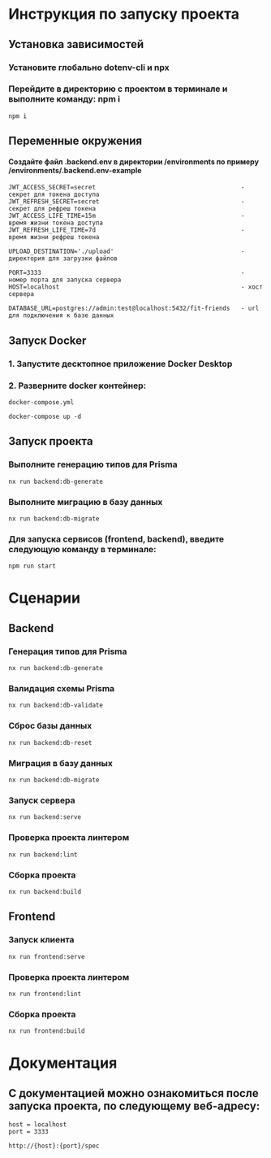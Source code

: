# Инструкция по запуску проекта

## Установка зависимостей

### Установите глобально dotenv-cli и npx

### Перейдите в директорию с проектом в терминале и выполните команду: npm i
```
npm i
```

## Переменные окружения

#### Создайте файл .backend.env в директории /environments по примеру /environments/.backend.env-example

```
JWT_ACCESS_SECRET=secret                                        - секрет для токена доступа
JWT_REFRESH_SECRET=secret                                       - секрет для рефреш токена
JWT_ACCESS_LIFE_TIME=15m                                        - время жизни токена доступа
JWT_REFRESH_LIFE_TIME=7d                                        - время жизни рефреш токена

UPLOAD_DESTINATION='./upload'                                   - директория для загрузки файлов

PORT=3333                                                       - номер порта для запуска сервера
HOST=localhost                                                  - хост сервера

DATABASE_URL=postgres://admin:test@localhost:5432/fit-friends   - url для подключения к базе данных
```

## Запуск Docker

### 1. Запустите десктопное приложение Docker Desktop

### 2. Разверните docker контейнер:

```
docker-compose.yml

docker-compose up -d
```


## Запуск проекта

### Выполните генерацию типов для Prisma

```
nx run backend:db-generate
```

### Выполните миграцию в базу данных

```
nx run backend:db-migrate
```

### Для запуска сервисов (frontend, backend), введите следующую команду в терминале:

```
npm run start
```

# Сценарии

## Backend

### Генерация типов для Prisma

```
nx run backend:db-generate
```

### Валидация схемы Prisma

```
nx run backend:db-validate
```

### Сброс базы данных

```
nx run backend:db-reset
```

### Миграция в базу данных

```
nx run backend:db-migrate
```

### Запуск сервера

```
nx run backend:serve
```

### Проверка проекта линтером

```
nx run backend:lint
```

### Сборка проекта

```
nx run backend:build
```

## Frontend

### Запуск клиента

```
nx run frontend:serve
```

### Проверка проекта линтером

```
nx run frontend:lint
```

### Сборка проекта

```
nx run frontend:build
```

# Документация

## С документацией можно ознакомиться после запуска проекта, по следующему веб-адресу:

```
host = localhost
port = 3333

http://{host}:{port}/spec
```

